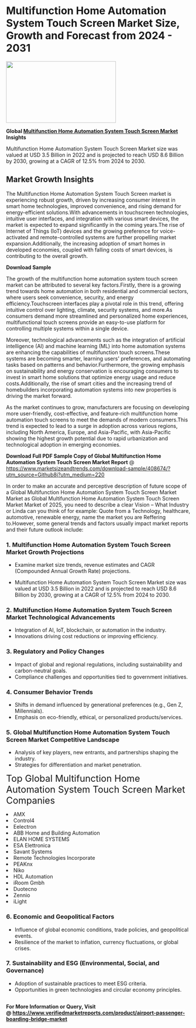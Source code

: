 <H1>Multifunction Home Automation System Touch Screen Market Size, Growth and Forecast from 2024 - 2031</H1><img class="aligncenter size-medium wp-image-584254" src="https://thirdeyenews.in/wp-content/uploads/2024/09/Global-Market-Research-300x168.jpeg" alt="" width="300" height="168" /><p><strong>Global&nbsp;<a href="https://www.marketsizeandtrends.com/download-sample/408674/?utm_source=Github8j?utm_medium=220">Multifunction Home Automation System Touch Screen Market</a> Insights</strong></p><p>Multifunction Home Automation System Touch Screen Market size was valued at USD 3.5 Billion in 2022 and is projected to reach USD 8.6 Billion by 2030, growing at a CAGR of 12.5% from 2024 to 2030.</p><p><h2>Market Growth Insights</h2> <p>The Multifunction Home Automation System Touch Screen market is experiencing robust growth, driven by increasing consumer interest in smart home technologies, improved convenience, and rising demand for energy-efficient solutions.With advancements in touchscreen technologies, intuitive user interfaces, and integration with various smart devices, the market is expected to expand significantly in the coming years.The rise of Internet of Things (IoT) devices and the growing preference for voice-activated and remote-controlled systems are further propelling market expansion.Additionally, the increasing adoption of smart homes in developed economies, coupled with falling costs of smart devices, is contributing to the overall growth.</p> <p><strong>Download Sample</strong></p> <p>The growth of the multifunction home automation system touch screen market can be attributed to several key factors.Firstly, there is a growing trend towards home automation in both residential and commercial sectors, where users seek convenience, security, and energy efficiency.Touchscreen interfaces play a pivotal role in this trend, offering intuitive control over lighting, climate, security systems, and more.As consumers demand more streamlined and personalized home experiences, multifunctional touch screens provide an easy-to-use platform for controlling multiple systems within a single device.</p> <p>Moreover, technological advancements such as the integration of artificial intelligence (AI) and machine learning (ML) into home automation systems are enhancing the capabilities of multifunction touch screens.These systems are becoming smarter, learning users' preferences, and automating tasks based on patterns and behavior.Furthermore, the growing emphasis on sustainability and energy conservation is encouraging consumers to invest in smart home solutions that optimize energy usage and reduce costs.Additionally, the rise of smart cities and the increasing trend of homebuilders incorporating automation systems into new properties is driving the market forward.</p> <p>As the market continues to grow, manufacturers are focusing on developing more user-friendly, cost-effective, and feature-rich multifunction home automation touch screens to meet the demands of modern consumers.This trend is expected to lead to a surge in adoption across various regions, including North America, Europe, and Asia-Pacific, with Asia-Pacific showing the highest growth potential due to rapid urbanization and technological adoption in emerging economies.</p> <p><span class=""><strong>Download Full PDF Sample Copy of Global Multifunction Home Automation System Touch Screen Market Report</strong> @ <a href="https://www.marketsizeandtrends.com/download-sample/408674/?utm_source=Github8j?utm_medium=220" target="_blank">https://www.marketsizeandtrends.com/download-sample/408674/?utm_source=Github8j?utm_medium=220</a></span></p><p>In order to make an accurate and perceptive description of future scope of a Global&nbsp;Multifunction Home Automation System Touch Screen Market Market as Global&nbsp;Multifunction Home Automation System Touch Screen Market Market of 2025, you need to describe a clear Vision &ndash; What Industry or Linda can you think of for example: Quote from a Technology, healthcare, automotive, renewable energy, name the market you are Reffering to.However, some general trends and factors usually impact market reports and their future outlook include:</p><h3>1.&nbsp;<strong>Multifunction Home Automation System Touch Screen Market Growth Projections</strong></h3><ul><li>Examine market size trends, revenue estimates and CAGR (Compounded Annual Growth Rate) projections.</li><li><p>Multifunction Home Automation System Touch Screen Market size was valued at USD 3.5 Billion in 2022 and is projected to reach USD 8.6 Billion by 2030, growing at a CAGR of 12.5% from 2024 to 2030.</p></li></ul><h3>2.&nbsp;<strong>Multifunction Home Automation System Touch Screen Market Technological Advancements</strong></h3><ul><li>Integration of AI, IoT, blockchain, or automation in the industry.</li><li>Innovations driving cost reductions or improving efficiency.</li></ul><h3>3.&nbsp;<strong>Regulatory and Policy Changes</strong></h3><ul><li>Impact of global and regional regulations, including sustainability and carbon-neutral goals.</li><li>Compliance challenges and opportunities tied to government initiatives.</li></ul><h3>4.&nbsp;<strong>Consumer Behavior Trends</strong></h3><ul><li>Shifts in demand influenced by generational preferences (e.g., Gen Z, Millennials).</li><li>Emphasis on eco-friendly, ethical, or personalized products/services.</li></ul><h3>5.&nbsp;<strong>Global Multifunction Home Automation System Touch Screen Market Competitive Landscape</strong></h3><ul><li>Analysis of key players, new entrants, and partnerships shaping the industry.</li><li>Strategies for differentiation and market penetration.</li></ul><p data-pm-slice="1 1 []"><span style="color: inherit; font-family: inherit; font-size: 25px;">Top Global Multifunction Home Automation System Touch Screen Market Companies</span></p><div class="" data-test-id=""><p><li>AMX</li><li> Control4</li><li> Eelectron</li><li> ABB Home and Building Automation</li><li> ELAN HOME SYSTEMS</li><li> ESA Elettronica</li><li> Savant Systems</li><li> Remote Technologies Incorporate</li><li> PEAKnx</li><li> Niko</li><li> HDL Automation</li><li> iRoom Gmbh</li><li> Duotecno</li><li> Zennio</li><li> iLight</li></p></div><h3>6.&nbsp;<strong>Economic and Geopolitical Factors</strong></h3><ul><li>Influence of global economic conditions, trade policies, and geopolitical events.</li><li>Resilience of the market to inflation, currency fluctuations, or global crises.</li></ul><h3>7.&nbsp;<strong>Sustainability and ESG (Environmental, Social, and Governance)</strong></h3><ul><li>Adoption of sustainable practices to meet ESG criteria.</li><li>Opportunities in green technologies and circular economy principles.</li></ul><h2><strong style="font-size: 14px;">For More Information or Query, Visit @&nbsp;</strong><a style="background-color: #ffffff; font-size: 14px;" href="https://www.marketsizeandtrends.com/report/multifunction-home-automation-system-touch-screen-market/" target="_blank">https://www.verifiedmarketreports.com/product/airport-passenger-boarding-bridge-market</a></h2>